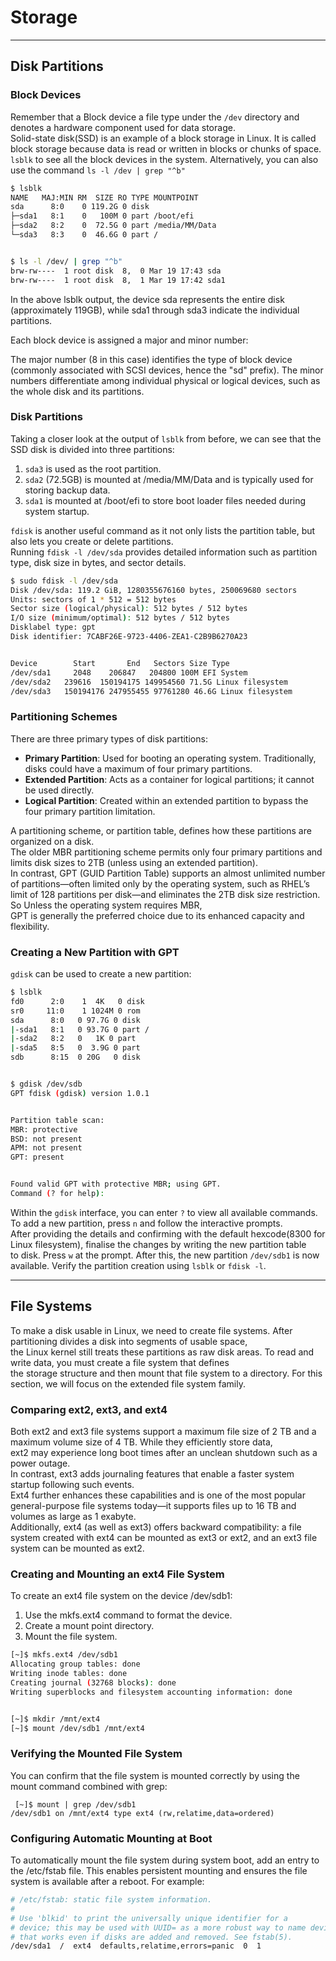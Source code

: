# Storage

---

## Disk Partitions

### Block Devices

Remember that a Block device a file type under the `/dev` directory and denotes a hardware component used for data storage.  
Solid-state disk(SSD) is an example of a block storage in Linux. It is called block storage because data is read or written in blocks or chunks of space.  
`lsblk` to see all the block devices in the system.
Alternatively, you can also use the command `ls -l /dev | grep "^b"`
```bash
$ lsblk
NAME   MAJ:MIN RM  SIZE RO TYPE MOUNTPOINT
sda      8:0    0 119.2G 0 disk 
├─sda1   8:1    0   100M 0 part /boot/efi
├─sda2   8:2    0  72.5G 0 part /media/MM/Data
└─sda3   8:3    0  46.6G 0 part /


$ ls -l /dev/ | grep "^b"
brw-rw----  1 root disk  8,  0 Mar 19 17:43 sda
brw-rw----  1 root disk  8,  1 Mar 19 17:42 sda1
```

In the above lsblk output, the device sda represents the entire disk (approximately 119GB), while sda1 through sda3 indicate the individual partitions.

Each block device is assigned a major and minor number:

The major number (8 in this case) identifies the type of block device (commonly associated with SCSI devices, hence the "sd" prefix).
The minor numbers differentiate among individual physical or logical devices, such as the whole disk and its partitions.

### Disk Partitions

Taking a closer look at the output of `lsblk` from before, we can see that the SSD disk is divided into three partitions:  
1. `sda3` is used as the root partition.
2. `sda2` (72.5GB) is mounted at /media/MM/Data and is typically used for storing backup data.
3. `sda1` is mounted at /boot/efi to store boot loader files needed during system startup.

`fdisk` is another useful command as it not only lists the partition table, but also lets you create or delete partitions.   
Running `fdisk -l /dev/sda` provides detailed information such as partition type, disk size in bytes, and sector details.  
```bash
$ sudo fdisk -l /dev/sda
Disk /dev/sda: 119.2 GiB, 1280355676160 bytes, 250069680 sectors
Units: sectors of 1 * 512 = 512 bytes
Sector size (logical/physical): 512 bytes / 512 bytes
I/O size (minimum/optimal): 512 bytes / 512 bytes
Disklabel type: gpt
Disk identifier: 7CABF26E-9723-4406-ZEA1-C2B9B6270A23


Device        Start       End   Sectors Size Type
/dev/sda1     2048    206847   204800 100M EFI System
/dev/sda2   239616  150194175 149954560 71.5G Linux filesystem
/dev/sda3   150194176 247955455 97761280 46.6G Linux filesystem
```

### Partitioning Schemes

There are three primary types of disk partitions:

- **Primary Partition**: Used for booting an operating system. Traditionally, disks could have a maximum of four primary partitions.
- **Extended Partition**: Acts as a container for logical partitions; it cannot be used directly.
- **Logical Partition**: Created within an extended partition to bypass the four primary partition limitation.

A partitioning scheme, or partition table, defines how these partitions are organized on a disk.  
The older MBR partitioning scheme permits only four primary partitions and limits disk sizes to 2TB (unless using an extended partition).  
In contrast, GPT (GUID Partition Table) supports an almost unlimited number of partitions—often limited only by the operating system, 
such as RHEL’s limit of 128 partitions per disk—and eliminates the 2TB disk size restriction. So Unless the operating system requires MBR,  
GPT is generally the preferred choice due to its enhanced capacity and flexibility.

### Creating a New Partition with GPT

`gdisk` can be used to create a new partition:  
```bash
$ lsblk
fd0      2:0    1  4K   0 disk
sr0     11:0    1 1024M 0 rom
sda      8:0   0 97.7G 0 disk
|-sda1   8:1   0 93.7G 0 part /
|-sda2   8:2   0   1K 0 part
|-sda5   8:5   0  3.9G 0 part
sdb      8:15  0 20G   0 disk


$ gdisk /dev/sdb
GPT fdisk (gdisk) version 1.0.1


Partition table scan:
MBR: protective
BSD: not present
APM: not present
GPT: present


Found valid GPT with protective MBR; using GPT.
Command (? for help):
```
Within the `gdisk` interface, you can enter `?` to view all available commands. To add a new partition, press `n` and follow the interactive prompts.  
After providing the details and confirming with the default hexcode(8300 for Linux filesystem), finalise the changes by writing the new partition table  
to disk. Press `w` at the prompt. After this, the new partition `/dev/sdb1` is now available. Verify the partition creation using `lsblk` or `fdisk -l`.

---

## File Systems

To make a disk usable in Linux, we need to create file systems. After partitioning divides a disk into segments of usable space,  
the Linux kernel still treats these partitions as raw disk areas. To read and write data, you must create a file system that defines  
the storage structure and then mount that file system to a directory.  For this section, we will focus on the extended file system family.  

### Comparing ext2, ext3, and ext4

Both ext2 and ext3 file systems support a maximum file size of 2 TB and a maximum volume size of 4 TB. While they efficiently store data,  
ext2 may experience long boot times after an unclean shutdown such as a power outage.  
In contrast, ext3 adds journaling features that enable a faster system startup following such events.  
Ext4 further enhances these capabilities and is one of the most popular general-purpose file systems today—it supports files up to 16 TB and volumes as large as 1 exabyte.  
Additionally, ext4 (as well as ext3) offers backward compatibility: a file system created with ext4 can be mounted as ext3 or ext2, and an ext3 file system can be mounted as ext2.

### Creating and Mounting an ext4 File System

To create an ext4 file system on the device /dev/sdb1:  
1. Use the mkfs.ext4 command to format the device.
2. Create a mount point directory.
3. Mount the file system.
```bash
[~]$ mkfs.ext4 /dev/sdb1
Allocating group tables: done
Writing inode tables: done
Creating journal (32768 blocks): done
Writing superblocks and filesystem accounting information: done


[~]$ mkdir /mnt/ext4
[~]$ mount /dev/sdb1 /mnt/ext4
```

### Verifying the Mounted File System

You can confirm that the file system is mounted correctly by using the mount command combined with grep:

``` [~]$ mount | grep /dev/sdb1```  
```/dev/sdb1 on /mnt/ext4 type ext4 (rw,relatime,data=ordered)```

### Configuring Automatic Mounting at Boot

To automatically mount the file system during system boot, add an entry to the /etc/fstab file. This enables persistent mounting and ensures the file system is available after a reboot. For example:
```bash
# /etc/fstab: static file system information.
#
# Use 'blkid' to print the universally unique identifier for a
# device; this may be used with UUID= as a more robust way to name devices
# that works even if disks are added and removed. See fstab(5).
/dev/sda1  /  ext4  defaults,relatime,errors=panic  0  1
```


